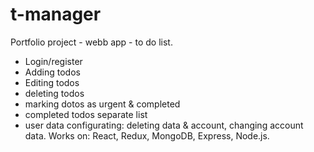 # t-manager
Portfolio project - webb app - to do list.
 - Login/register
 - Adding todos
 - Editing todos
 - deleting todos
 - marking dotos as urgent & completed
 - completed todos separate list
 - user data configurating: deleting data & account, changing account data. 
Works on: React, Redux, MongoDB, Express, Node.js.
